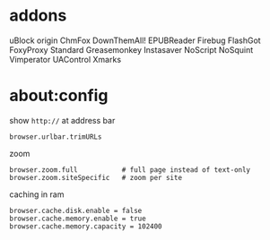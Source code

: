 # addons
uBlock origin
ChmFox
DownThemAll!
EPUBReader
Firebug
FlashGot
FoxyProxy Standard
Greasemonkey
Instasaver
NoScript
NoSquint
Vimperator
UAControl
Xmarks

# about:config

show `http://` at address bar

    browser.urlbar.trimURLs

zoom

    browser.zoom.full           # full page instead of text-only
    browser.zoom.siteSpecific   # zoom per site


caching in ram

    browser.cache.disk.enable = false
    browser.cache.memory.enable = true
    browser.cache.memory.capacity = 102400


